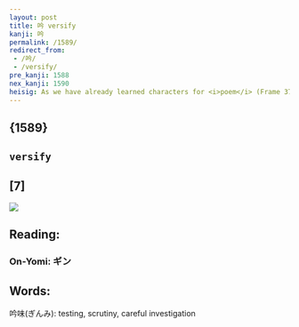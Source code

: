 ```yaml
---
layout: post
title: 吟 versify
kanji: 吟
permalink: /1589/
redirect_from:
 - /吟/
 - /versify/
pre_kanji: 1588
nex_kanji: 1590
heisig: As we have already learned characters for <i>poem</i> (Frame 370), <i>chant</i> (Frame 21), and <i>song</i> (Frame 508), it is important to protect this key word with an image all its own. Its elements are the same as those above; only the position has changed: <i>mouth</i> . . . <i>clock</i>.
---
```


## {1589}

## `versify`

## [7]

<div class="stroke"><img src="E5909F.png" /></div>

## Reading:

### On-Yomi: ギン

## Words:

吟味(ぎんみ): testing, scrutiny, careful investigation
